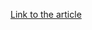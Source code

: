 [Link to the article](https://sans.org/reading-room/whitepapers/malicious/analyzing-backdoor-bot-mips-platform-35902)
